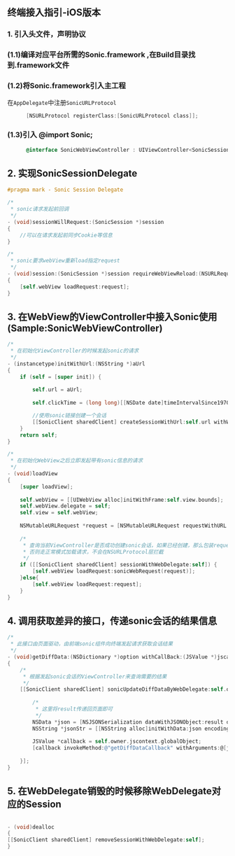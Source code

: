 
## 终端接入指引-iOS版本

### 1. 引入头文件，声明协议

### (1.1)编译对应平台所需的Sonic.framework ,在Build目录找到.framework文件

### (1.2)将Sonic.framework引入主工程
在```AppDelegate```中注册```SonicURLProtocol```
```Objective-C
      [NSURLProtocol registerClass:[SonicURLProtocol class]];
```

### (1.3)引入 @import Sonic;
```Objective-C
      @interface SonicWebViewController : UIViewController<SonicSessionDelegate,UIWebViewDelegate>
```

## 2. 实现SonicSessionDelegate
```Objective-C
#pragma mark - Sonic Session Delegate

/*
 * sonic请求发起前回调
 */
- (void)sessionWillRequest:(SonicSession *)session
{
    //可以在请求发起前同步Cookie等信息
}

/*
 * sonic要求webView重新load指定request
 */
- (void)session:(SonicSession *)session requireWebViewReload:(NSURLRequest *)request
{
    [self.webView loadRequest:request];
}
```

## 3. 在WebView的ViewController中接入Sonic使用 (Sample:SonicWebViewController)
```Objective-C
/*
 * 在初始化ViewController的时候发起sonic的请求
 */
- (instancetype)initWithUrl:(NSString *)aUrl
{
    if (self = [super init]) {
        
        self.url = aUrl;
        
        self.clickTime = (long long)[[NSDate date]timeIntervalSince1970]*1000; 

        //使用sonic链接创建一个会话
        [[SonicClient sharedClient] createSessionWithUrl:self.url withWebDelegate:self];
    }
    return self;
}

/*
 * 在初始化WebView之后立即发起带有sonic信息的请求
 */
- (void)loadView
{
    [super loadView];
    
    self.webView = [[UIWebView alloc]initWithFrame:self.view.bounds];
    self.webView.delegate = self;
    self.view = self.webView;
    
    NSMutableURLRequest *request = [NSMutableURLRequest requestWithURL:[NSURL URLWithString:self.url]];
    
    /*
     * 查询当前ViewController是否成功创建sonic会话，如果已经创建，那么包装request成sonic请求，以便在NSURLProtocol层拦截
     * 否则走正常模式加载请求，不会在NSURLProtocol层拦截
     */
    if ([[SonicClient sharedClient] sessionWithWebDelegate:self]) {
        [self.webView loadRequest:sonicWebRequest(request)];
    }else{
        [self.webView loadRequest:request];
    }
}
```

## 4. 调用获取差异的接口，传递sonic会话的结果信息
```Objective-C
/*
 * 此接口由页面驱动，由前端sonic组件向终端发起请求获取会话结果
 */
- (void)getDiffData:(NSDictionary *)option withCallBack:(JSValue *)jscallback
{
	/*
	 * 根据发起sonic会话的ViewController来查询需要的结果
	 */
    [[SonicClient sharedClient] sonicUpdateDiffDataByWebDelegate:self.owner completion:^(NSDictionary *result) {
       
        /*
         * 这里将result传递回页面即可
         */
        NSData *json = [NSJSONSerialization dataWithJSONObject:result options:NSJSONWritingPrettyPrinted error:nil];
        NSString *jsonStr = [[NSString alloc]initWithData:json encoding:NSUTF8StringEncoding];
        
        JSValue *callback = self.owner.jscontext.globalObject;
        [callback invokeMethod:@"getDiffDataCallback" withArguments:@[jsonStr]];
        
    }];
}
```

## 5. 在WebDelegate销毁的时候移除WebDelegate对应的Session
```Objective-C

- (void)dealloc
{
[[SonicClient sharedClient] removeSessionWithWebDelegate:self];
}
```
